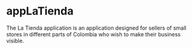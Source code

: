# appLaTienda
The La Tienda application is an application designed for sellers of small stores in different parts of Colombia who wish to make their business visible.
